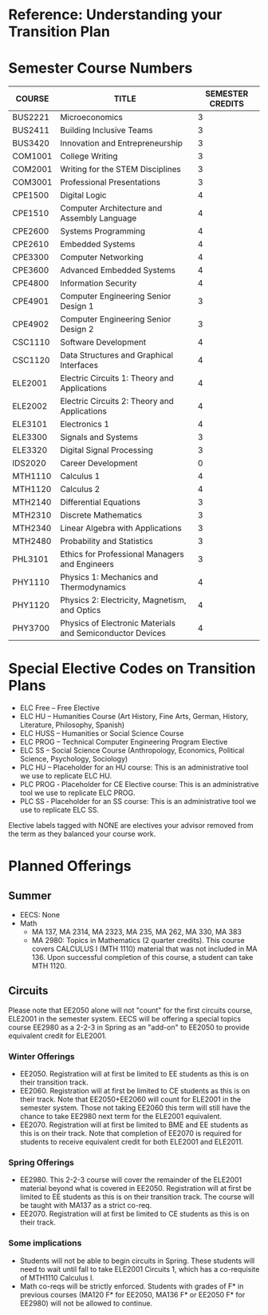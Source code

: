 # Reference: Understanding your Transition Plan

# Semester Course Numbers

COURSE | TITLE | SEMESTER CREDITS
-- | -- | --
BUS2221 | Microeconomics | 3
BUS2411 | Building Inclusive Teams | 3
BUS3420 | Innovation and Entrepreneurship | 3
COM1001 | College Writing | 3
COM2001 | Writing for the STEM Disciplines | 3
COM3001 | Professional Presentations | 3
CPE1500 | Digital Logic | 4
CPE1510 | Computer Architecture and Assembly Language | 4
CPE2600 | Systems Programming | 4
CPE2610 | Embedded Systems | 4
CPE3300 | Computer Networking | 4
CPE3600 | Advanced Embedded Systems | 4
CPE4800 | Information Security | 4
CPE4901 | Computer Engineering Senior Design 1 | 3
CPE4902 | Computer Engineering Senior Design 2 | 3
CSC1110 | Software Development | 4
CSC1120 | Data Structures and Graphical Interfaces | 4
ELE2001 | Electric Circuits 1: Theory and Applications | 4
ELE2002 | Electric Circuits 2: Theory and Applications | 4
ELE3101 | Electronics 1 | 4
ELE3300 | Signals and Systems | 3
ELE3320 | Digital Signal Processing | 3
IDS2020 | Career Development | 0
MTH1110 | Calculus 1 | 4
MTH1120 | Calculus 2 | 4
MTH2140 | Differential Equations | 3
MTH2310 | Discrete Mathematics | 3
MTH2340 | Linear Algebra with Applications | 3
MTH2480 | Probability and Statistics | 3
PHL3101 | Ethics for Professional Managers and Engineers | 3
PHY1110 | Physics 1: Mechanics and Thermodynamics | 4
PHY1120 | Physics 2: Electricity, Magnetism, and Optics | 4
PHY3700 | Physics of Electronic Materials and Semiconductor Devices | 4

# Special Elective Codes on Transition Plans

* ELC Free – Free Elective
* ELC HU – Humanities Course (Art History, Fine Arts, German, History, Literature, Philosophy, Spanish)
* ELC HUSS – Humanities or Social Science Course
* ELC PROG – Technical Computer Engineering Program Elective
* ELC SS – Social Science Course (Anthropology, Economics, Political Science, Psychology, Sociology)
* PLC HU – Placeholder for an HU course: This is an administrative tool we use to replicate ELC HU.
* PLC PROG ‐ Placeholder for CE Elective course: This is an administrative tool we use to replicate ELC PROG.
* PLC SS ‐ Placeholder for an SS course: This is an administrative tool we use to replicate ELC SS.

Elective labels tagged with NONE are electives your advisor removed from the term as they balanced your course work.

# Planned Offerings

## Summer

* EECS: None
* Math
  * MA 137, MA 2314, MA 2323, MA 235, MA 262, MA 330, MA 383
  * MA 2980: Topics in Mathematics (2 quarter credits). This course covers CALCULUS I (MTH 1110) material that was not included in MA 136. Upon successful completion of this course, a student can take MTH 1120.

## Circuits

Please note that EE2050 alone will not "count" for the first circuits course, ELE2001 in the semester system. EECS will be offering a special topics course EE2980 as a 2-2-3 in Spring as an "add-on" to EE2050 to provide equivalent credit for ELE2001.

### Winter Offerings

* EE2050. Registration will at first be limited to EE students as this is on their transition track.
* EE2060. Registration will at first be limited to CE students as this is on their track. Note that EE2050+EE2060 will count for ELE2001 in the semester system. Those not taking EE2060 this term will still have the chance to take EE2980 next term for the ELE2001 equivalent.
* EE2070. Registration will at first be limited to BME and EE students as this is on their track. Note that completion of EE2070 is required for students to receive equivalent credit for both ELE2001 and ELE2011.

### Spring Offerings

* EE2980. This 2-2-3 course will cover the remainder of the ELE2001 material beyond what is covered in EE2050. Registration will at first be limited to EE students as this is on their transition track. The course will be taught with MA137 as a strict co-req.
* EE2070. Registration will at first be limited to CE students as this is on their track.

### Some implications

* Students will not be able to begin circuits in Spring. These students will need to wait until fall to take ELE2001 Circuits 1, which has a co-requisite of MTH1110 Calculus I.
* Math co-reqs will be strictly enforced. Students with grades of F* in previous courses (MA120 F* for EE2050, MA136 F* or EE2050 F* for EE2980) will not be allowed to continue.
